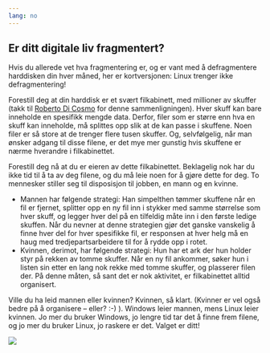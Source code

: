 ```yaml
---
lang: no
---
```





<h2>Er ditt digitale liv fragmentert?</h2>

Hvis du allerede vet hva fragmentering er, og er vant med å defragmentere harddisken din hver måned, her er kortversjonen: Linux trenger ikke defragmentering!

Forestill deg at din harddisk er et svært filkabinett, med millioner av skuffer (takk til <a href="http://www.pps.jussieu.fr/~dicosmo/">Roberto Di Cosmo</a> for denne sammenligningen). Hver skuff kan bare inneholde en spesifikk mengde data. Derfor, filer som er større enn hva en skuff kan inneholde, må splittes opp slik at de kan passe i skuffene. Noen filer er så store at de trenger flere tusen skuffer. Og, selvfølgelig, når man ønsker adgang til disse filene, er det mye mer gunstig hvis skuffene er nærme hverandre i filkabinettet.

Forestill deg nå at du er eieren av dette filkabinettet. Beklagelig nok har du ikke tid til å ta av deg filene, og du må leie noen for å gjøre dette for deg. To mennesker stiller seg til disposisjon til jobben, en mann og en kvinne.

<ul>

<li>Mannen har følgende strategi: Han simpelthen tømmer skuffene når en fil er fjernet, splitter opp en ny fil inn i stykker med samme størrelse som hver skuff, og legger hver del på en tilfeldig måte inn i den første ledige skuffen. Når du nevner at denne strategien gjør det ganske vanskelig å finne hver del for hver spesifikke fil, er responsen at hver helg må en haug med tredjepartsarbeidere til for å rydde opp i rotet.</li>

<li>Kvinnen, derimot, har følgende strategi: Hun har et ark der hun holder styr på rekken av tomme skuffer. Når en ny fil ankommer, søker hun i listen sin etter en lang nok rekke med tomme skuffer, og plasserer filen der. På denne måten, så sant det er nok aktivitet, er filkabinettet alltid organisert.</li>

</ul>

Ville du ha leid mannen eller kvinnen? Kvinnen, så klart. (Kvinner er vel også bedre på å organisere – eller? :-) ). Windows leier mannen, mens Linux leier kvinnen. Jo mer du bruker Windows, jo lengre tid tar det å finne frem filene, og jo mer du bruker Linux, jo raskere er det. Valget er ditt!

<img src="Images/defragment.png" />




